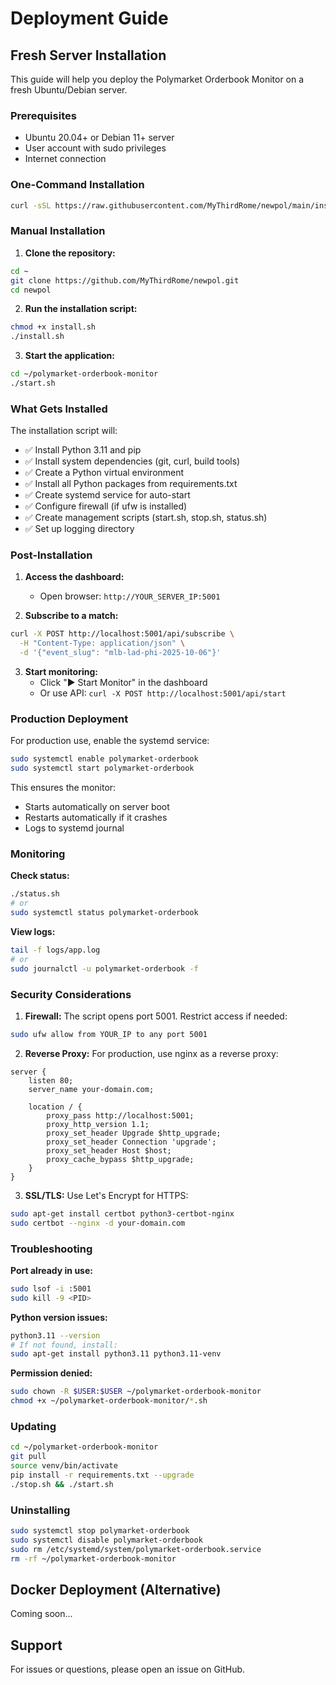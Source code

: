 # Deployment Guide

## Fresh Server Installation

This guide will help you deploy the Polymarket Orderbook Monitor on a fresh Ubuntu/Debian server.

### Prerequisites

- Ubuntu 20.04+ or Debian 11+ server
- User account with sudo privileges
- Internet connection

### One-Command Installation

```bash
curl -sSL https://raw.githubusercontent.com/MyThirdRome/newpol/main/install.sh | bash
```

### Manual Installation

1. **Clone the repository:**
```bash
cd ~
git clone https://github.com/MyThirdRome/newpol.git
cd newpol
```

2. **Run the installation script:**
```bash
chmod +x install.sh
./install.sh
```

3. **Start the application:**
```bash
cd ~/polymarket-orderbook-monitor
./start.sh
```

### What Gets Installed

The installation script will:
- ✅ Install Python 3.11 and pip
- ✅ Install system dependencies (git, curl, build tools)
- ✅ Create a Python virtual environment
- ✅ Install all Python packages from requirements.txt
- ✅ Create systemd service for auto-start
- ✅ Configure firewall (if ufw is installed)
- ✅ Create management scripts (start.sh, stop.sh, status.sh)
- ✅ Set up logging directory

### Post-Installation

1. **Access the dashboard:**
   - Open browser: `http://YOUR_SERVER_IP:5001`

2. **Subscribe to a match:**
```bash
curl -X POST http://localhost:5001/api/subscribe \
  -H "Content-Type: application/json" \
  -d '{"event_slug": "mlb-lad-phi-2025-10-06"}'
```

3. **Start monitoring:**
   - Click "▶ Start Monitor" in the dashboard
   - Or use API: `curl -X POST http://localhost:5001/api/start`

### Production Deployment

For production use, enable the systemd service:

```bash
sudo systemctl enable polymarket-orderbook
sudo systemctl start polymarket-orderbook
```

This ensures the monitor:
- Starts automatically on server boot
- Restarts automatically if it crashes
- Logs to systemd journal

### Monitoring

**Check status:**
```bash
./status.sh
# or
sudo systemctl status polymarket-orderbook
```

**View logs:**
```bash
tail -f logs/app.log
# or
sudo journalctl -u polymarket-orderbook -f
```

### Security Considerations

1. **Firewall:** The script opens port 5001. Restrict access if needed:
```bash
sudo ufw allow from YOUR_IP to any port 5001
```

2. **Reverse Proxy:** For production, use nginx as a reverse proxy:
```nginx
server {
    listen 80;
    server_name your-domain.com;
    
    location / {
        proxy_pass http://localhost:5001;
        proxy_http_version 1.1;
        proxy_set_header Upgrade $http_upgrade;
        proxy_set_header Connection 'upgrade';
        proxy_set_header Host $host;
        proxy_cache_bypass $http_upgrade;
    }
}
```

3. **SSL/TLS:** Use Let's Encrypt for HTTPS:
```bash
sudo apt-get install certbot python3-certbot-nginx
sudo certbot --nginx -d your-domain.com
```

### Troubleshooting

**Port already in use:**
```bash
sudo lsof -i :5001
sudo kill -9 <PID>
```

**Python version issues:**
```bash
python3.11 --version
# If not found, install:
sudo apt-get install python3.11 python3.11-venv
```

**Permission denied:**
```bash
sudo chown -R $USER:$USER ~/polymarket-orderbook-monitor
chmod +x ~/polymarket-orderbook-monitor/*.sh
```

### Updating

```bash
cd ~/polymarket-orderbook-monitor
git pull
source venv/bin/activate
pip install -r requirements.txt --upgrade
./stop.sh && ./start.sh
```

### Uninstalling

```bash
sudo systemctl stop polymarket-orderbook
sudo systemctl disable polymarket-orderbook
sudo rm /etc/systemd/system/polymarket-orderbook.service
rm -rf ~/polymarket-orderbook-monitor
```

## Docker Deployment (Alternative)

Coming soon...

## Support

For issues or questions, please open an issue on GitHub.

